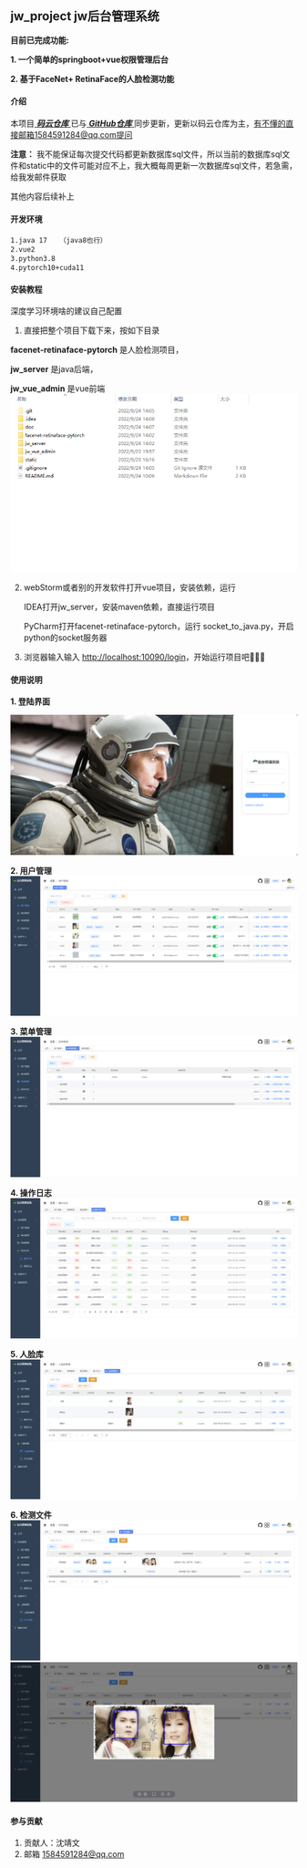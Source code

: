 ## jw_project  jw后台管理系统

 **目前已完成功能:** 

 **1. 一个简单的springboot+vue权限管理后台** 

 **2. 基于FaceNet+ RetinaFace的人脸检测功能** 


#### 介绍

本项目[ **_码云仓库_** ](https://gitee.com/jing3wen/jw_project)已与[ **_GitHub仓库_** ](https://github.com/jing3wen/jw_project)同步更新，更新以码云仓库为主，有不懂的直接邮箱1584591284@qq.com提问

**注意：** 我不能保证每次提交代码都更新数据库sql文件，所以当前的数据库sql文件和static中的文件可能对应不上，我大概每周更新一次数据库sql文件，若急需，给我发邮件获取



其他内容后续补上

#### 开发环境
 
    1.java 17   （java8也行）
    2.vue2 
    3.python3.8
    4.pytorch10+cuda11

#### 安装教程

深度学习环境啥的建议自己配置

1. 直接把整个项目下载下来，按如下目录

  **facenet-retinaface-pytorch** 是人脸检测项目，

  **jw_server** 是java后端， 

  **jw_vue_admin** 是vue前端
![输入图片说明](%E7%B3%BB%E7%BB%9F%E7%95%8C%E9%9D%A2%E9%A2%84%E8%A7%88/%E7%9B%AE%E5%BD%95.png)

2. webStorm或者别的开发软件打开vue项目，安装依赖，运行

   IDEA打开jw_server，安装maven依赖，直接运行项目

   PyCharm打开facenet-retinaface-pytorch，运行 socket_to_java.py，开启python的socket服务器

3. 浏览器输入输入 [http://localhost:10090/login](http://)，开始运行项目吧🤣🤣🤣

#### 使用说明

 **1.  登陆界面** 

![输入图片说明](%E7%B3%BB%E7%BB%9F%E7%95%8C%E9%9D%A2%E9%A2%84%E8%A7%88/%E5%B0%81%E9%9D%A2.png)

 **2.  用户管理** 
![输入图片说明](%E7%B3%BB%E7%BB%9F%E7%95%8C%E9%9D%A2%E9%A2%84%E8%A7%88/%E7%94%A8%E6%88%B7%E7%AE%A1%E7%90%86.png)

 **3.  菜单管理** 
![输入图片说明](%E7%B3%BB%E7%BB%9F%E7%95%8C%E9%9D%A2%E9%A2%84%E8%A7%88/%E8%8F%9C%E5%8D%95%E7%AE%A1%E7%90%86.png)
 
**4.  操作日志** 
![输入图片说明](%E7%B3%BB%E7%BB%9F%E7%95%8C%E9%9D%A2%E9%A2%84%E8%A7%88/%E6%93%8D%E4%BD%9C%E6%97%A5%E5%BF%97.png)

 **5.  人脸库** 
![输入图片说明](%E7%B3%BB%E7%BB%9F%E7%95%8C%E9%9D%A2%E9%A2%84%E8%A7%88/%E4%BA%BA%E8%84%B8%E5%BA%93.png)

 **6.  检测文件** 
![输入图片说明](%E7%B3%BB%E7%BB%9F%E7%95%8C%E9%9D%A2%E9%A2%84%E8%A7%88/%E4%B8%8A%E4%BC%A0%E6%A3%80%E6%B5%8B%E6%96%87%E4%BB%B6.png)
![输入图片说明](%E7%B3%BB%E7%BB%9F%E7%95%8C%E9%9D%A2%E9%A2%84%E8%A7%88/%E6%A3%80%E6%B5%8B%E6%95%88%E6%9E%9C.png)


#### 参与贡献
1.  贡献人：沈靖文
2.  邮箱 1584591284@qq.com




